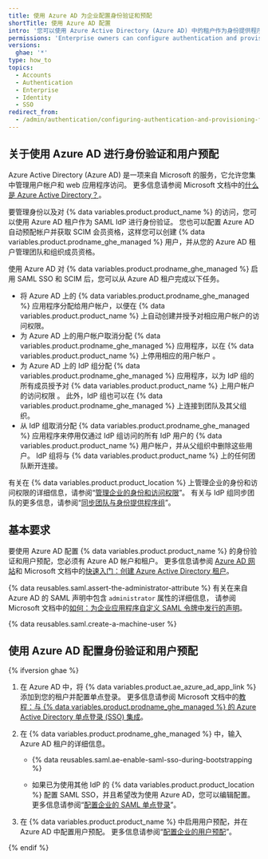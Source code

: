 ```yaml
---
title: 使用 Azure AD 为企业配置身份验证和预配
shortTitle: 使用 Azure AD 配置
intro: '您可以使用 Azure Active Directory (Azure AD) 中的租户作为身份提供程序 (IDP) 来集中管理 {% data variables.product.product_location %} 的身份验证和用户预配。'
permissions: 'Enterprise owners can configure authentication and provisioning for an enterprise on {% data variables.product.product_name %}.'
versions:
  ghae: '*'
type: how_to
topics:
  - Accounts
  - Authentication
  - Enterprise
  - Identity
  - SSO
redirect_from:
  - /admin/authentication/configuring-authentication-and-provisioning-for-your-enterprise-using-azure-ad
---
```


## 关于使用 Azure AD 进行身份验证和用户预配

Azure Active Directory (Azure AD) 是一项来自 Microsoft 的服务，它允许您集中管理用户帐户和 web 应用程序访问。 更多信息请参阅 Microsoft 文档中的[什么是 Azure Active Directory？](https://docs.microsoft.com/azure/active-directory/fundamentals/active-directory-whatis)。

要管理身份以及对 {% data variables.product.product_name %} 的访问，您可以使用 Azure AD 租户作为 SAML IdP 进行身份验证。 您也可以配置 Azure AD 自动预配帐户并获取 SCIM 会员资格，这样您可以创建 {% data variables.product.prodname_ghe_managed %} 用户，并从您的 Azure AD 租户管理团队和组织成员资格。

使用 Azure AD 对 {% data variables.product.prodname_ghe_managed %} 启用 SAML SSO 和 SCIM 后，您可以从 Azure AD 租户完成以下任务。

* 将 Azure AD 上的 {% data variables.product.prodname_ghe_managed %} 应用程序分配给用户帐户，以便在 {% data variables.product.product_name %} 上自动创建并授予对相应用户帐户的访问权限。
* 为 Azure AD 上的用户帐户取消分配 {% data variables.product.prodname_ghe_managed %} 应用程序，以在 {% data variables.product.product_name %} 上停用相应的用户帐户 。
* 为 Azure AD 上的 IdP 组分配 {% data variables.product.prodname_ghe_managed %} 应用程序，以为 IdP 组的所有成员授予对 {% data variables.product.product_name %} 上用户帐户的访问权限 。 此外，IdP 组也可以在 {% data variables.product.prodname_ghe_managed %} 上连接到团队及其父组织。
* 从 IdP 组取消分配 {% data variables.product.prodname_ghe_managed %} 应用程序来停用仅通过 IdP 组访问的所有 IdP 用户的 {% data variables.product.product_name %} 用户帐户，并从父组织中删除这些用户。 IdP 组将与 {% data variables.product.product_name %} 上的任何团队断开连接。

有关在 {% data variables.product.product_location %} 上管理企业的身份和访问权限的详细信息，请参阅“[管理企业的身份和访问权限](/admin/authentication/managing-identity-and-access-for-your-enterprise)”。 有关与 IdP 组同步团队的更多信息，请参阅“[同步团队与身份提供程序组](/organizations/organizing-members-into-teams/synchronizing-a-team-with-an-identity-provider-group)”。

## 基本要求

要使用 Azure AD 配置 {% data variables.product.product_name %} 的身份验证和用户预配，您必须有 Azure AD 帐户和租户。 更多信息请参阅 [Azure AD 网站](https://azure.microsoft.com/free/active-directory)和 Microsoft 文档中的[快速入门：创建 Azure Active Directory 租户](https://docs.microsoft.com/azure/active-directory/develop/quickstart-create-new-tenant)。

{% data reusables.saml.assert-the-administrator-attribute %} 有关在来自 Azure AD 的 SAML 声明中包含 `administrator` 属性的详细信息， 请参阅 Microsoft 文档中的[如何：为企业应用程序自定义 SAML 令牌中发行的声明](https://docs.microsoft.com/azure/active-directory/develop/active-directory-saml-claims-customization)。

{% data reusables.saml.create-a-machine-user %}

## 使用 Azure AD 配置身份验证和用户预配

{% ifversion ghae %}

1. 在 Azure AD 中，将 {% data variables.product.ae_azure_ad_app_link %} 添加到您的租户并配置单点登录。 更多信息请参阅 Microsoft 文档中的[教程：与 {% data variables.product.prodname_ghe_managed %} 的 Azure Active Directory 单点登录 (SSO) 集成](https://docs.microsoft.com/azure/active-directory/saas-apps/github-ae-tutorial)。

1. 在 {% data variables.product.prodname_ghe_managed %} 中，输入 Azure AD 租户的详细信息。

    - {% data reusables.saml.ae-enable-saml-sso-during-bootstrapping %}

    - 如果已为使用其他 IdP 的 {% data variables.product.product_location %} 配置 SAML SSO，并且希望改为使用 Azure AD，您可以编辑配置。 更多信息请参阅“[配置企业的 SAML 单点登录](/admin/authentication/configuring-saml-single-sign-on-for-your-enterprise#editing-the-saml-sso-configuration)”。

1. 在 {% data variables.product.product_name %} 中启用用户预配，并在 Azure AD 中配置用户预配。 更多信息请参阅“[配置企业的用户预配](/admin/authentication/configuring-user-provisioning-for-your-enterprise#enabling-user-provisioning-for-your-enterprise)”。

{% endif %}
